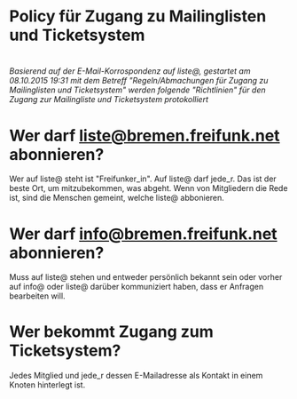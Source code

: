 # Policy für Zugang zu Mailinglisten und Ticketsystem
# 

*Basierend auf der E-Mail-Korrospondenz auf liste@, gestartet am 08.10.2015 19:31 mit dem Betreff "Regeln/Abmachungen für Zugang zu Mailinglisten und Ticketsystem" werden folgende "Richtlinien" für den Zugang zur Mailingliste und Ticketsystem protokolliert*

# Wer darf liste@bremen.freifunk.net abonnieren?

Wer auf liste@ steht ist "Freifunker_in". Auf liste@ darf jede_r. Das ist der beste Ort, um mitzubekommen, was abgeht. Wenn von Mitgliedern die Rede ist, sind die Menschen gemeint, welche liste@ abbonieren.

# Wer darf info@bremen.freifunk.net abonnieren?

Muss auf liste@ stehen und entweder persönlich bekannt sein oder vorher
auf info@ oder liste@ darüber kommuniziert haben, dass er Anfragen
bearbeiten will.

# Wer bekommt Zugang zum Ticketsystem?

Jedes Mitglied und jede_r dessen E-Mailadresse als Kontakt in
einem Knoten hinterlegt ist.